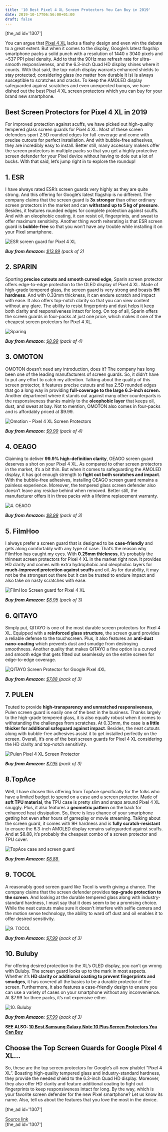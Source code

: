 ```yaml
---
title: '10 Best Pixel 4 XL Screen Protectors You Can Buy in 2019'
date: 2019-10-17T06:56:00+01:00
draft: false
---
```


\[the\_ad id='1307'\]  
  

  

You can argue that [Pixel 4 XL](https://beebom.com/pixel-4-launched-price-specs-details/) lacks a flashy design and even win the debate to a great extent. But when it comes to the display, Google’s latest flagship smartphone packs a solid punch with a resolution of 1440 x 3040 pixels and ~537 PPI pixel density. Add to that the 90Hz max refresh rate for ultra-smooth responsiveness, and the 6.3-inch Quad HD display shines where it counts. With that said, the top-notch display warrants enhanced shields to stay protected; considering glass (no matter how durable it is) is always susceptible to scratches and cracks. To keep the AMOLED display safeguarded against scratches and even unexpected bumps, we have dished out the best Pixel 4 XL screen protectors which you can buy for your brand new smartphone.  

Best Screen Protectors for Pixel 4 XL in 2019
---------------------------------------------

  

For improved protection against scuffs, we have picked out high-quality tempered glass screen guards for Pixel 4 XL. Most of these screen defenders sport 2.5D rounded edges for full-coverage and come with precise cutouts for perfect installation. And with bubble-free adhesives, they are incredibly easy to install. Better still, many accessory makers offer the screen protectors in multiple packs so that you get a highly protective screen defender for your Pixel device without having to dole out a lot of bucks. With that said, let’s jump right in to explore the roundup!  

1\. ESR
-------

  

I have always rated ESR’s screen guards very highly as they are quite strong. And this offering for Google’s latest flagship is no different. The company claims that the screen guard is **3x stronger** than other ordinary screen protectors in the market and can **withstand up to 5 kg of pressure**. Besides, it features rounded edges for complete protection against scuffs. And with an oleophobic coating, it can resist oil, fingerprints, and sweat to offer maximum sensitivity. Another thing worth reiterating is that ESR screen guard is **bubble-free** so that you won’t have any trouble while installing it on your Pixel smartphone.  

![ESR screen guard for Pixel 4 XL](https://beebom.com/wp-content/uploads/2019/10/ESR-screen-guard-for-Pixel-4-XL-.jpg)

_**Buy from Amazon:** [$13.99](https://geni.us/QAV3NBe) (pack of 2)_  

2\. SPARIN
----------

  

Sporting **precise cutouts and smooth curved edge**, Sparin screen protector offers edge-to-edge protection to the OLED display of Pixel 4 XL. Made of high-grade tempered glass, the screen guard is very strong and boasts **9H hardness**. And with 0.33mm thickness, it can endure scratch and impact with ease. It also offers top-notch clarity so that you can view content without any glare. The ability to resist fingerprints and dust helps it keep both clarity and responsiveness intact for long. On top of all, Sparin offers the screen guards in four-packs at just one price, which makes it one of the cheapest screen protectors for Pixel 4 XL.  

![Sparing](https://beebom.com/wp-content/uploads/2019/10/Sparing.jpg)

_**Buy from Amazon:** [$8.99](https://geni.us/b7jiZUj) (pack of 4)_  

3\. OMOTON
----------

  

OMOTON doesn’t need any introduction, does it? The company has long been one of the leading manufacturers of screen guards. So, it didn’t have to put any effort to catch my attention. Talking about the quality of this screen protector, it features precise cutouts and has 2.5D rounded edges that go a long way in providing **full-coverage to the large 6.3-inch screen.** Another department where it stands out against many other counterparts is the responsiveness thanks mainly to the **oleophobic layer** that keeps oil, dust, and sweat at bay. Not to mention, OMOTON also comes in four-packs and is affordably priced at $9.99.

  
  

  

![Omotion - Pixel 4 XL Screen Protectors](https://beebom.com/wp-content/uploads/2019/10/Omotion-Pixel-4-XL-Screen-Protectors-1024x670.jpg)

_**Buy from Amazon:** [$9.99](https://geni.us/dFlN5EW) (pack of 4)_  

4\. OEAGO
---------

  

Claiming to deliver **99.9% high-definition clarity**, OEAGO screen guard deserves a shot on your Pixel 4 XL. As compared to other screen protectors in the market, it’s a bit thin. But when it comes to safeguarding the AMOLED display, it has got enough strength to **fight out both scratches and impact**. With the bubble-free adhesives, installing OEAGO screen guard remains a painless experience. Moreover, the tempered glass screen defender also doesn’t leave any residue behind when removed. Better still, the manufacturer offers it in three packs with a lifetime replacement warranty.  

![4. OEAGO](https://beebom.com/wp-content/uploads/2019/10/4.-OEAGO.jpg)

_**Buy from Amazon:** [$8.99](https://geni.us/WhAlW) (pack of 3)_  

5\. FilmHoo
-----------

  

I always prefer a screen guard that is designed to be **case-friendly** and gets along comfortably with any type of case. That’s the reason why FilmHoo has caught my eyes. With **0.25mm thickness**, it’s probably the thinnest screen protectors for Pixel 4 XL in the market right now. It provides HD clarity and comes with extra hydrophobic and oleophobic layers for **much-improved protection against scuffs** and oil. As for durability, it may not be the strongest out there but it can be trusted to endure impact and also take on nasty scratches with ease.  

![FilmHoo Screen guard for Pixel 4 XL](https://beebom.com/wp-content/uploads/2019/10/FilmHoo-Screen-guard-for-Pixel-4-XL.jpg)

_**Buy from Amazon:** [$8.95](https://geni.us/BcZpJpA) (pack of 3)_  

6\. QITAYO
----------

  

Simply put, QITAYO is one of the most durable screen protectors for Pixel 4 XL. Equipped with a **reinforced glass structure**, the screen guard provides a reliable defense to the touchscreen. Plus, it also features an **anti-dust nano-coating** which prevents dust and smudge from destroying smoothness. Another quality that makes QITAYO a fine option is a curved and smooth edge that gets fitted out seamlessly on the entire screen for edge-to-edge coverage.

  
  

  

![QITAYO Screen Protector for Google Pixel 4XL](https://beebom.com/wp-content/uploads/2019/10/qqq-1.jpg)

_**Buy from Amazon:** [$7.88 ](https://geni.us/iV4jAd)(pack of 3)_  

7\. PULEN
---------

  

Touted to provide **high-transparency and unmatched responsiveness**, Pulen screen guard is easily one of the best in the business. Thanks largely to the high-grade tempered glass, it is also equally robust when it comes to withstanding the challenges from scratches. At 0.33mm, the case is **a little thicker for additional safeguard against impact**. Besides, the neat cutouts along with bubble-free adhesives assist it to get installed perfectly on the screen. Overall, it’s one of the best screen guards for Pixel 4 XL considering the HD clarity and top-notch sensitivity.  

![Pulen Pixel 4 XL Screen Protector](https://beebom.com/wp-content/uploads/2019/10/Pullen.jpg)

_**Buy from Amazon:** [$7.95](https://geni.us/zpgJVh) (pack of 3)_  

8.TopAce
--------

  

Well, I have chosen this offering from TopAce specifically for the folks who have a limited budget to spend on a case and a screen protector. Made of **soft TPU material**, the TPU case is pretty slim and snaps around Pixel 4 XL snuggly. Plus, it also features a **geometric pattern** on the back for enhanced heat dissipation. So, there is less chance of your smartphone getting hot even after hours of gameplay or movie streaming. Talking about the screen guard, it comes with 9H hardness and is **fully scratch-resistant** to ensure the 6.3-inch AMOLED display remains safeguarded against scuffs. And at $8.88, it’s probably the cheapest combo of a screen protector and TPU cover.  

![TopAce case and screen guard](https://beebom.com/wp-content/uploads/2019/10/TopAce.jpg)

_**Buy from Amazon:** [$8.88 ](https://geni.us/QkUY5h)_  

9\. TOCOL
---------

  

A reasonably good screen guard like Tocol is worth giving a chance. The company claims that the screen defender provides **top-grade protection to the screen**. And looking at the durable tempered glass along with industry-standard hardness, I must say that it does seem to be a promising choice. While the neat cutouts make sure it doesn’t interfere with selfie camera and the motion sense technology, the ability to ward off dust and oil enables it to offer desired sensitivity.

  
  

  

![9. TOCOL](https://beebom.com/wp-content/uploads/2019/10/9.-TOCOL-1024x621.jpg)

_**Buy from Amazon:** [$7.99](https://geni.us/0Ucakq3) (pack of 3)_  

10\. Buluby
-----------

  

For offering desired protection to the XL’s OLED display, you can’t go wrong with Buluby. The screen guard looks up to the mark in most aspects. Whether it’s **HD clarity or additional coating to prevent fingerprints and smudges**, it has covered all the basics to be a durable protector of the screen. Furthermore, it also features a case-friendly design to ensure you can use a variety of cases on your smartphone without any inconvenience. At $7.99 for three packs, it’s not expensive either.  

![10. Buluby](https://beebom.com/wp-content/uploads/2019/10/10.-Buluby-best-Pixel-4-XL-Screen-Protectors-1024x639.jpg)

_**Buy from Amazon:** [$7.99](https://geni.us/rc06WGB) (pack of 3)_  

**SEE ALSO: [10 Best Samsung Galaxy Note 10 Plus Screen Protectors You Can Buy](https://beebom.com/best-samsung-galaxy-note-10-plus-screen-protectors/)**  

Choose the Top Screen Guards for Google Pixel 4 XL…
---------------------------------------------------

  

So, these are the top screen protectors for Google’s all-new phablet “Pixel 4 XL”. Boasting high-quality tempered glass and industry-standard hardness, they provide the needed shield to the 6.3-inch Quad HD display. Moreover, they also offer HD clarity and feature additional coating to fight out fingerprints to keep responsiveness intact for long. By the way, which is your favorite screen defender for the new Pixel smartphone? Let us know its name. Also, tell us about the features that you love the most in the device.  

  
\[the\_ad id='1307'\]  
  
[Source link](https://beebom.com/best-pixel-4-xl-screen-protectors/)  
\[the\_ad id='1307'\]